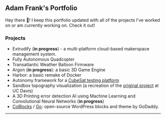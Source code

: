 ## Adam Frank's Portfolio

Hey there 👋! I keep this portfolio updated with all of the projects I've worked on or am currently working on. Check it out!

### Projects

- Extrudify (**in progress**) - a multi-platform cloud-based makerspace management system.
- Fully Autonomous Quadcopter
- Transatlantic Weather Balloon Firmware
- Argon (**in progress**): a basic 3D Game Engine
- Harbor: a basic remake of Docker 
- Autonomy framework for a [CubeSat testing platform](https://engineering.purdue.edu/VIP/teams/tracsat)
- Sandbox topography visualization (a recreation of the [original project](https://web.cs.ucdavis.edu/~okreylos/ResDev/SARndbox/) at UC Davis)
- A 3D Printing error detection AI using Machine Learning and Convolutional Neural Networks (**in progress**)
- [CoBlocks](https://github.com/godaddy-wordpress/coblocks) / [Go](https://github.com/godaddy-wordpress/go): open-source WordPress blocks and theme by GoDaddy.

---
